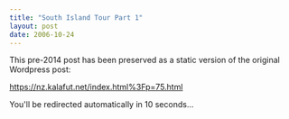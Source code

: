 ```yaml
---
title: "South Island Tour Part 1"
layout: post
date: 2006-10-24
---
```


This pre-2014 post has been preserved as a static version of the original Wordpress post:

https://nz.kalafut.net/index.html%3Fp=75.html

You'll be redirected automatically in 10 seconds...

<head>
  <meta http-equiv="refresh" content="10;url=https://nz.kalafut.net/index.html%3Fp=75.html">
</head>

